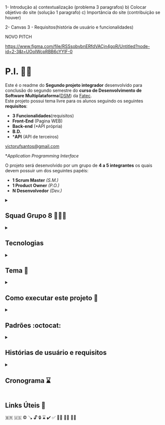 1- Introdução
a) contextualização (problema 3 paragrafos)
b) Colocar objetivo do site (solução 1 paragrafo)
c) Importância do site (contribuição se houver)

2- Canvas
3 - Requisitos(história de usuário e funcionalidades)

NOVO PITCH

https://www.figma.com/file/RSSsobvbnERfdVACjn4goR/Untitled?node-id=2-3&t=UOolWcpRBB6cYYlF-0

# P.I. :technologist:
Este é o readme do **Segundo projeto integrador** desenvolvido para conclusão do segundo semestre do **curso de Desenvolvimento de Software Multiplataforma**([DSM](https://site.fatecfranca.edu.br/cursos/dsm)) da [Fatec](https://site.fatecfranca.edu.br/).  
Este projeto possui tema livre para os alunos seguindo os seguintes **requisitos**:
- **3 Funcionalidades**(requisitos)
- **Front-End** (Pagina WEB)
- **Back-end** (*API própria)
- **B.D.**
- ***API** (API de terceiros)

victorufsantos@gmail.com

**Application Programming Interface*

O projeto será desenvolvido por um grupo de **4 a 5 integrantes** os quais devem possuir um dos seguintes papéis:
- **1 Scrum Master** *(S.M.)*
- **1 Product Owner** *(P.O.)*
- **N Desenvolvedor** *(Dev.)*

<details>
<summary>

## Squad Grupo 8 :people_holding_hands:
</summary>

A squad foi formada pelos seguintes integrantes:

<details>
<summary><strong>Adriano Gomes Dev.</strong></summary>

  Cursando superior em Desenvolvimento de Software multiplataforma. Sou formado em Gestão da Produção Industrial e com curso complementar em Gestão Empresarial.  
  Possuo experiência nas áreas administrativa, contas a pagar, cartões e atendimento ao cliente.
  Focado, comprometido e com facilidade de aprendizado. Atualmente viso adquirir conhecimentos para ingressar no mercado da programação.


  Quer saber mais sobre mim? Aqui estão alguns links interessantes:

  [GitHub](https://github.com/AdrianoGSales) :octocat:

  [Linkedin](https://www.linkedin.com/in/adriano-gomes-94756a169/)  
</details>

<details>
<summary><strong>Henrique S.M.</strong></summary>
  Formado em engenharia civil, cursando DSM na Fatec-Franca e participando do programa de bolsas da [CompassUOL](https://compass.uol/en/home/)

  Trabalhou na construção civil como engenheiro e pseudo arquiteto por 3 anos e desenvolvimento de jogos por 1 ano.

  Novato no aprendizado de línguas, com um inglês intermediário e japonês básico.:earth_asia:

  Entusiasta da música com aprendizados em piano e violoncelo.:musical_score:

  Quer saber mais sobre mim? Aqui estão alguns links interessantes::card_file_box:

  [GitHub :octocat:](https://github.com/HenriqueDeFraiaPaschoal "GitHub Henrique Paschoal")

  [Linkedin](https://br.linkedin.com/in/henrique-de-fraia-paschoal-113b4111a "Linkedin Henrique Paschoal")

  [Instagram](https://www.instagram.com/henrique_fraia_paschoal "Instagram Henrique Paschoal")
</details>

<details>
<summary><strong>Samuel P.O.</strong></summary>

  Cursando DSM na Fatec-Franca.

  Trabalhou como AOE estadual na escola Torquato Caleiro e como Recenseador em 2022 para o governo Federal.

  Jogador e criador de jogos de mesa no qual um deles inspirou este projeto.
  
  Quer saber mais sobre mim? Aqui estão alguns links interessantes:

  [GitHub :octocat:](https://github.com/AelMartins "GitHub Samuel Martins")

  [Linkedin](https://www.linkedin.com/in/samuel-martins-a84435251/ "Linkedin Samuel Martins")

  [Instagram](https://www.instagram.com/ael_martins "Instagram Samuel Martins")
</details>

<details>
<summary><strong>Victor Dev.</strong></summary>

  Atualmente estudo na FATEC-FRANCA, Tenho 19 anos, não atuo na área e tenho pouco experiência.
  
  Meu maior conhecimento está no FROND END, tenho cursos Online alguns curso Online de Design.
  
  Tenho conhecimento básico em Inglês e espanhol. 
  
  Quer saber mais sobre mim? Aqui estão alguns links interessantes:

  [GitHub](https://github.com/VictorFelisberto) :octocat:

  [Linkedin](https://www.linkedin.com/in/victor-hugo-felisberto-santos-37895524b/)
</details>
</details>

<details>
<summary>

## Tecnologias 
</summary>

Utilizando as seguintes tecnologias:
- :floppy_disk: Git (Versionamento local)
- :octocat: GitHub (Hospedagem do versionamento)
- :atom_symbol: React (FrameWork) 
- :card_index_dividers: Trello (Ferramenta Digital Kanban)
- :art: Figma (Ferramenta de Design Gráfico)
- :telephone_receiver: WhatsApp/Discord (Ferramentas de comunicação)
</details>

<details>
<summary>

## Tema :feet:
</summary>

O tema decidido para o grupo foi RPG(Role Playing Game) de mesa com [Pokemon]().  
Mas o que é uma mesa de [RPG](https://pt.wikipedia.org/wiki/Role-playing_game)?  
Uma mesa de RPG se desenvolve em volta da narrativa de uma história em um mundo fictício onde vários jogadores criam suas personas e a história é guiada por um mestre da mesa.

Porém em muitas mesas de RPG a falta de conhecimento e o tempo de busca de dados do jogador podem atrapalhar na irmersão dos jogadores na história, e muitas vezes, até atrapalhar a narrativa do mestre da mesa.  
Algo que também pode atrapalhar a história, são a falta de dados para a decisão de acontecimentos. Os dados em um RPG de mesa podem variar seus lados, sendo um dado de 6 lados denominado de D6. Os mais usuais são: D4, D6, D8, D10, D12, D20, D100.

Como uma solução para esse problema, decidimos criar um site que possui as principais funções que podem facilitar o desenvolvimento da história. Fichas de personagens digitais, um sorteador de valores conforme a chance do dado específicado e 
</details>

<details>
<summary>

## Como executar este projeto :checkered_flag:
</summary>
Para executar este projeto os seguintes passos devem ser seguidos:

  ~~~
  git clone "LINK"
  ~~~

  ~~~
  cd pasta
  ~~~

  ~~~
  npm install
  ~~~

  ~~~
  npm run start
  ~~~
</details>

<details>
<summary>

## Padrões :octocat:
</summary>
Aqui será documentado os padrões à serem seguidos para minimizar falhas de comunicação ou confusão por situações em que, a diferença de padrões/costumes entre os integrantes, possa causar inconveniências.

### Git e GitHub
Como de manhã temos bom dia, à tarde temos boa tarde e a noite temos boa noite.  
Antes de iniciar o trabalho temos **git pull**, durante o trabalho temos **git status**, **git add** e **git commit**, e no final do trabalho **git push**

Apesar de alguns comandos seguirem estruturas simplistas, o comando de commit deverá seguir o seguinte padrão:

`git commit -m "<tipo>[resumo]:descrição"`

Onde os tipos para o escopo deste projeto:
- **FIX**: Utilizado caso seja consertado/modificado código de outro ou de uma função já implementada
- **FEAT**: Ao adicionar/iniciar a introdução de um novo recurso
- **CHORE**: Commit em um mesmo recurso em progresso
- **STYLE**: Ao ajustar o código apenas visualmente sem alteração sua lógica
- **DOCS**: Ajuste ou adição de documentos que não fazem parte do programa mas detalham/explicam o projeto
- **REFACTOR**: Caso seja iniciado a refatoração de algum recurso, apenas utilizado após termino do p.i. 

Os tipos, resumo e descrição, **DEVEM** ser feitas em inglês :us:, mantendo um padrão internacional

Dito isto:
  ~~~
  git pull
  ~~~
  ~~~
  git git status
  ~~~
  ~~~
  git add .
  ~~~
  ~~~
  git commit -m "<tipo>[resumo]: descrição"
  ~~~
</details>

<details>
<summary>

## Histórias de usuário e requisitos
</summary>

### Histórias
Como um **[papel]** eu quero **[função/ação]** para que **[objetivo/benefício]**  
Dado **[condição x]**, quando **[acontecer evento]**, espero **[resultado]**

Como um **jogador** eu quero poder **criar várias fichas de pokemon** para que eu possa **jogar com mais de um pokemon**

Como um **mestre de mesa** eu quero que o **jogador possa encontrar rapidamente a ficha de seu pokemon** para que a **imersão na história não seja quebrada**




</details>

<details>
<summary>

## Cronograma :hourglass:
</summary>

### Etapas Gerênciais
- [X] Definir integrantes
- [X] Criação grupo whats
- [X] Criação grupo discord
- [X] Criação grupo Trello
- [X] Definir problema/solução
- [X] Definir cargos
- [ ] Criar repositório remoto

## Etapas de produção 
Semana 1 05-11/03/2023 :heavy_check_mark:
- [X] Produção do PITCH (3-4min)
- [X] Alinhamento de tecnologias
- [ ] Reunião de alinhamento de produção

Semana 2 12-18/03/2023 :white_check_mark:

- [ ] Criação das tasks trello
- [ ] Verificar requisitos com professores

- [ ] Desenvolvimento front-end
- [ ] Desenvolvimento back-end
- [ ] Desenvolvimento B.D.

- [ ] 

Entrega Final
- [ ] PITCHs finais (3-4min)(um com código, um com funcionalidades)
- [ ] Hospedagem no github
- [ ] Hospedagem no behance
</details>

## Links Úteis :link:


:brazil:
:us:
:copyright:
:plunger:
:unlock:
:lock:
:hourglass:
:heavy_check_mark:
:white_check_mark:
:mage_man:
:merman:
:vampire_man:
